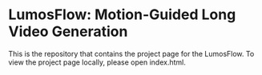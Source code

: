 # LumosFlow: Motion-Guided Long Video Generation

This is the repository that contains the project page for the LumosFlow. To view the project page locally, please open index.html.

